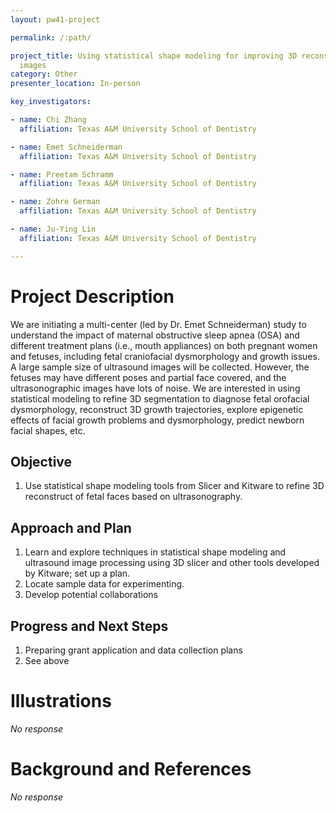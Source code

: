 ```yaml
---
layout: pw41-project

permalink: /:path/

project_title: Using statistical shape modeling for improving 3D reconstruction of fetal ultrasound
  images
category: Other
presenter_location: In-person

key_investigators:

- name: Chi Zhang
  affiliation: Texas A&M University School of Dentistry

- name: Emet Schneiderman
  affiliation: Texas A&M University School of Dentistry

- name: Preetam Schramm
  affiliation: Texas A&M University School of Dentistry

- name: Zohre German
  affiliation: Texas A&M University School of Dentistry

- name: Ju-Ying Lin
  affiliation: Texas A&M University School of Dentistry

---
```


# Project Description

<!-- Add a short paragraph describing the project. -->


We are initiating a multi-center (led by Dr. Emet Schneiderman) study to understand the impact of maternal obstructive sleep apnea (OSA) and different treatment plans (i.e., mouth appliances) on both pregnant women and fetuses, including fetal craniofacial dysmorphology and growth issues. A large sample size of ultrasound images will be collected. However, the fetuses may have different poses and partial face covered, and the ultrasonographic images have lots of noise. We are interested in using statistical modeling to refine 3D segmentation to diagnose fetal orofacial dysmorphology, reconstruct 3D growth trajectories, explore epigenetic effects of facial growth problems and dysmorphology, predict newborn facial shapes, etc. 



## Objective

<!-- Describe here WHAT you would like to achieve (what you will have as end result). -->


1. Use statistical shape modeling tools from Slicer and Kitware to refine 3D reconstruct of fetal faces based on ultrasonography.



## Approach and Plan

<!-- Describe here HOW you would like to achieve the objectives stated above. -->


1. Learn and explore techniques in statistical shape modeling and ultrasound image processing using 3D slicer and other tools developed by Kitware; set up a plan.
2. Locate sample data for experimenting.
3. Develop potential collaborations




## Progress and Next Steps

<!-- Update this section as you make progress, describing of what you have ACTUALLY DONE.
     If there are specific steps that you could not complete then you can describe them here, too. -->


1. Preparing grant application and data collection plans
2. See above




# Illustrations

<!-- Add pictures and links to videos that demonstrate what has been accomplished. -->


_No response_



# Background and References

<!-- If you developed any software, include link to the source code repository.
     If possible, also add links to sample data, and to any relevant publications. -->


_No response_

